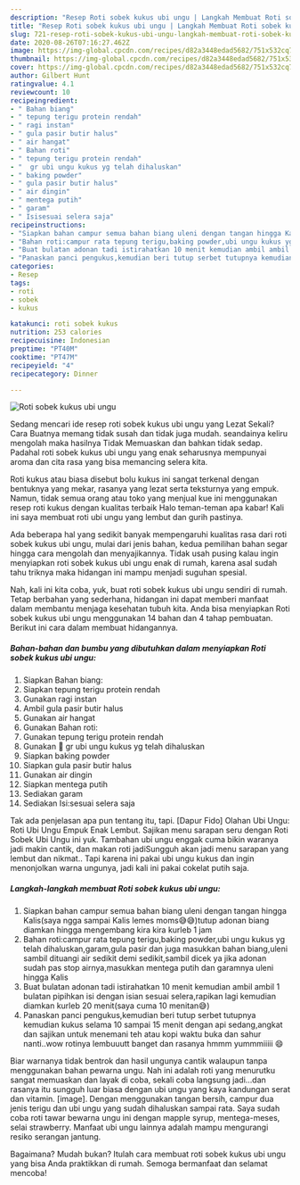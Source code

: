 ```yaml
---
description: "Resep Roti sobek kukus ubi ungu | Langkah Membuat Roti sobek kukus ubi ungu Yang Mudah Dan Praktis"
title: "Resep Roti sobek kukus ubi ungu | Langkah Membuat Roti sobek kukus ubi ungu Yang Mudah Dan Praktis"
slug: 721-resep-roti-sobek-kukus-ubi-ungu-langkah-membuat-roti-sobek-kukus-ubi-ungu-yang-mudah-dan-praktis
date: 2020-08-26T07:16:27.462Z
image: https://img-global.cpcdn.com/recipes/d82a3448edad5682/751x532cq70/roti-sobek-kukus-ubi-ungu-foto-resep-utama.jpg
thumbnail: https://img-global.cpcdn.com/recipes/d82a3448edad5682/751x532cq70/roti-sobek-kukus-ubi-ungu-foto-resep-utama.jpg
cover: https://img-global.cpcdn.com/recipes/d82a3448edad5682/751x532cq70/roti-sobek-kukus-ubi-ungu-foto-resep-utama.jpg
author: Gilbert Hunt
ratingvalue: 4.1
reviewcount: 10
recipeingredient:
- " Bahan biang"
- " tepung terigu protein rendah"
- " ragi instan"
- " gula pasir butir halus"
- " air hangat"
- " Bahan roti"
- " tepung terigu protein rendah"
- "  gr ubi ungu kukus yg telah dihaluskan"
- " baking powder"
- " gula pasir butir halus"
- " air dingin"
- " mentega putih"
- " garam"
- " Isisesuai selera saja"
recipeinstructions:
- "Siapkan bahan campur semua bahan biang uleni dengan tangan hingga Kalis(saya ngga sampai Kalis lemes moms😅😅)tutup adonan biang diamkan hingga mengembang kira kira kurleb 1 jam"
- "Bahan roti:campur rata tepung terigu,baking powder,ubi ungu kukus yg telah dihaluskan,garam,gula pasir dan juga masukkan bahan biang,uleni sambil dituangi air sedikit demi sedikit,sambil dicek ya jika adonan sudah pas stop airnya,masukkan mentega putih dan garamnya uleni hingga Kalis"
- "Buat bulatan adonan tadi istirahatkan 10 menit kemudian ambil ambil 1 bulatan pipihkan isi dengan isian sesuai selera,rapikan lagi kemudian diamkan kurleb 20 menit(saya cuma 10 menitan😅)"
- "Panaskan panci pengukus,kemudian beri tutup serbet tutupnya kemudian kukus selama 10 sampai 15 menit dengan api sedang,angkat dan sajikan untuk menemani teh atau kopi waktu buka dan sahur nanti..wow rotinya lembuuutt banget dan rasanya hmmm yummmiiiii 😄"
categories:
- Resep
tags:
- roti
- sobek
- kukus

katakunci: roti sobek kukus 
nutrition: 253 calories
recipecuisine: Indonesian
preptime: "PT40M"
cooktime: "PT47M"
recipeyield: "4"
recipecategory: Dinner

---
```



![Roti sobek kukus ubi ungu](https://img-global.cpcdn.com/recipes/d82a3448edad5682/751x532cq70/roti-sobek-kukus-ubi-ungu-foto-resep-utama.jpg)

Sedang mencari ide resep roti sobek kukus ubi ungu yang Lezat Sekali? Cara Buatnya memang tidak susah dan tidak juga mudah. seandainya keliru mengolah maka hasilnya Tidak Memuaskan dan bahkan tidak sedap. Padahal roti sobek kukus ubi ungu yang enak seharusnya mempunyai aroma dan cita rasa yang bisa memancing selera kita.

Roti kukus atau biasa disebut bolu kukus ini sangat terkenal dengan bentuknya yang mekar, rasanya yang lezat serta teksturnya yang empuk. Namun, tidak semua orang atau toko yang menjual kue ini menggunakan resep roti kukus dengan kualitas terbaik Halo teman-teman apa kabar! Kali ini saya membuat roti ubi ungu yang lembut dan gurih pastinya.

Ada beberapa hal yang sedikit banyak mempengaruhi kualitas rasa dari roti sobek kukus ubi ungu, mulai dari jenis bahan, kedua pemilihan bahan segar hingga cara mengolah dan menyajikannya. Tidak usah pusing kalau ingin menyiapkan roti sobek kukus ubi ungu enak di rumah, karena asal sudah tahu triknya maka hidangan ini mampu menjadi suguhan spesial.


Nah, kali ini kita coba, yuk, buat roti sobek kukus ubi ungu sendiri di rumah. Tetap berbahan yang sederhana, hidangan ini dapat memberi manfaat dalam membantu menjaga kesehatan tubuh kita. Anda bisa menyiapkan Roti sobek kukus ubi ungu menggunakan 14 bahan dan 4 tahap pembuatan. Berikut ini cara dalam membuat hidangannya.

<!--inarticleads1-->

##### Bahan-bahan dan bumbu yang dibutuhkan dalam menyiapkan Roti sobek kukus ubi ungu:

1. Siapkan  Bahan biang:
1. Siapkan  tepung terigu protein rendah
1. Gunakan  ragi instan
1. Ambil  gula pasir butir halus
1. Gunakan  air hangat
1. Gunakan  Bahan roti:
1. Gunakan  tepung terigu protein rendah
1. Gunakan  💯 gr ubi ungu kukus yg telah dihaluskan
1. Siapkan  baking powder
1. Siapkan  gula pasir butir halus
1. Gunakan  air dingin
1. Siapkan  mentega putih
1. Sediakan  garam
1. Sediakan  Isi:sesuai selera saja


Tak ada penjelasan apa pun tentang itu, tapi. [Dapur Fido] Olahan Ubi Ungu: Roti Ubi Ungu Empuk Enak Lembut. Sajikan menu sarapan seru dengan Roti Sobek Ubi Ungu ini yuk. Tambahan ubi ungu enggak cuma bikin waranya jadi makin cantik, dan makan roti jadiSungguh akan jadi menu sarapan yang lembut dan nikmat.. Tapi karena ini pakai ubi ungu kukus dan ingin menonjolkan warna ungunya, jadi kali ini pakai cokelat putih saja. 

<!--inarticleads2-->

##### Langkah-langkah membuat Roti sobek kukus ubi ungu:

1. Siapkan bahan campur semua bahan biang uleni dengan tangan hingga Kalis(saya ngga sampai Kalis lemes moms😅😅)tutup adonan biang diamkan hingga mengembang kira kira kurleb 1 jam
1. Bahan roti:campur rata tepung terigu,baking powder,ubi ungu kukus yg telah dihaluskan,garam,gula pasir dan juga masukkan bahan biang,uleni sambil dituangi air sedikit demi sedikit,sambil dicek ya jika adonan sudah pas stop airnya,masukkan mentega putih dan garamnya uleni hingga Kalis
1. Buat bulatan adonan tadi istirahatkan 10 menit kemudian ambil ambil 1 bulatan pipihkan isi dengan isian sesuai selera,rapikan lagi kemudian diamkan kurleb 20 menit(saya cuma 10 menitan😅)
1. Panaskan panci pengukus,kemudian beri tutup serbet tutupnya kemudian kukus selama 10 sampai 15 menit dengan api sedang,angkat dan sajikan untuk menemani teh atau kopi waktu buka dan sahur nanti..wow rotinya lembuuutt banget dan rasanya hmmm yummmiiiii 😄


Biar warnanya tidak bentrok dan hasil ungunya cantik walaupun tanpa menggunakan bahan pewarna ungu. Nah ini adalah roti yang menurutku sangat memuaskan dan layak di coba, sekali coba langsung jadi…dan rasanya itu sungguh luar biasa dengan ubi ungu yang kaya kandungan serat dan vitamin. [image]. Dengan menggunakan tangan bersih, campur dua jenis terigu dan ubi ungu yang sudah dihaluskan sampai rata. Saya sudah coba roti tawar bewarna ungu ini dengan mapple syrup, mentega-meses, selai strawberry. Manfaat ubi ungu lainnya adalah mampu mengurangi resiko serangan jantung. 

Bagaimana? Mudah bukan? Itulah cara membuat roti sobek kukus ubi ungu yang bisa Anda praktikkan di rumah. Semoga bermanfaat dan selamat mencoba!
